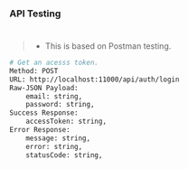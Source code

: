 ### API Testing
#
> - This is based on Postman testing.

```bash
# Get an acesss token.
Method: POST
URL: http://localhost:11000/api/auth/login
Raw-JSON Payload:
    email: string,
    password: string,
Success Response:
    accessToken: string,
Error Response:
    message: string,
    error: string,
    statusCode: string,
```
